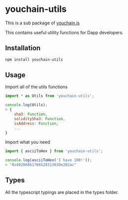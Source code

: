 # youchain-utils

This is a sub package of [youchain.js][repo]

This contains useful utility functions for Dapp developers.

## Installation

```bash
npm install youchain-utils
```

## Usage

Import all of the utils functions

```js
import * as Utils from 'youchain-utils';

console.log(Utils);
> {
    sha3: Function,
    soliditySha3: Function,
    isAddress: Function,
    ...
}
```

Import what you need

```js
import { asciiToHex } from 'youchain-utils';

console.log(asciiToHex('I have 100!'));
> "0x49206861766520313030e282ac"
```

## Types

All the typescript typings are placed in the types folder.

[repo]: https://github.com/youchainhq/youchain.js
